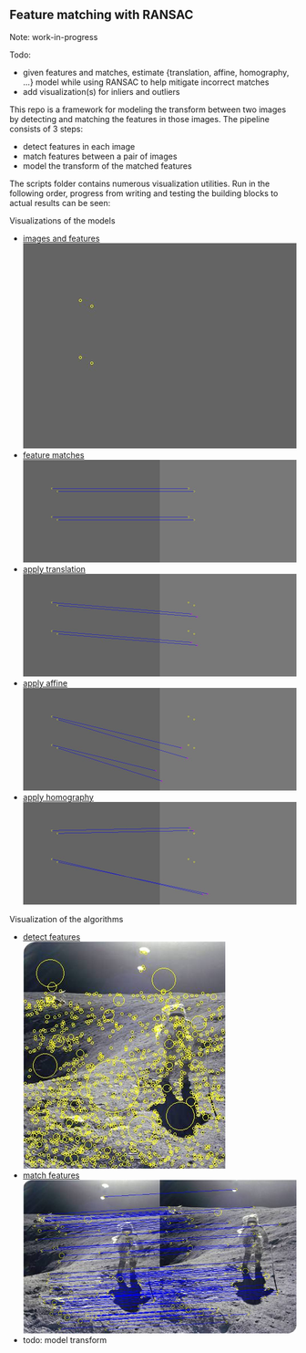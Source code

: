 ## Feature matching with RANSAC

Note: work-in-progress

Todo:
- given features and matches, estimate {translation, affine, homography, ...} model while using RANSAC to help mitigate incorrect matches
- add visualization(s) for inliers and outliers

This repo is a framework for modeling the transform between two images by detecting and matching the features in those images. The pipeline 
consists of 3 steps:
- detect features in each image
- match features between a pair of images
- model the transform of the matched features

The scripts folder contains numerous visualization utilities. Run in the following order, progress from writing and testing the building 
blocks to actual results can be seen:

Visualizations of the models
- [images and features](https://github.com/merrillmckee/feature_matching_with_ransac/blob/main/scripts/visualize/run_visualize_image_and_features.py)  
![image](https://github.com/merrillmckee/feature_matching_with_ransac/blob/main/scripts/images/image_and_features.jpg)
- [feature matches](https://github.com/merrillmckee/feature_matching_with_ransac/blob/main/scripts/visualize/run_visualize_feature_matches.py)  
![image](https://github.com/merrillmckee/feature_matching_with_ransac/blob/main/scripts/images/feature_matches.jpg)
- [apply translation](https://github.com/merrillmckee/feature_matching_with_ransac/blob/main/scripts/visualize/run_visualize_apply_translation.py)  
![image](https://github.com/merrillmckee/feature_matching_with_ransac/blob/main/scripts/images/apply_translation.jpg)
- [apply affine](https://github.com/merrillmckee/feature_matching_with_ransac/blob/main/scripts/visualize/run_visualize_apply_affine.py)  
![image](https://github.com/merrillmckee/feature_matching_with_ransac/blob/main/scripts/images/apply_affine.jpg)
- [apply homography](https://github.com/merrillmckee/feature_matching_with_ransac/blob/main/scripts/visualize/run_visualize_apply_homography.py)  
![image](https://github.com/merrillmckee/feature_matching_with_ransac/blob/main/scripts/images/apply_homography.jpg)

Visualization of the algorithms
- [detect features](https://github.com/merrillmckee/feature_matching_with_ransac/blob/main/scripts/visualize/run_visualize_detect_features.py)  
![image](https://github.com/merrillmckee/feature_matching_with_ransac/blob/main/scripts/images/detect_features_1.jpg)
- [match features](https://github.com/merrillmckee/feature_matching_with_ransac/blob/main/scripts/visualize/run_visualize_match_features.py)  
![image](https://github.com/merrillmckee/feature_matching_with_ransac/blob/main/scripts/images/match_features.jpg)
- todo: model transform
